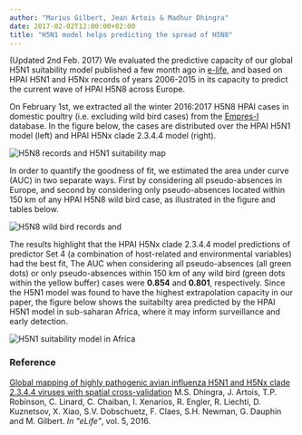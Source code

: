 ```yaml
---
author: "Marius Gilbert, Jean Artois & Madhur Dhingra"
date: 2017-02-02T12:00:00+02:00
title: "H5N1 model helps predicting the spread of H5N8"
---
```

(Updated 2nd Feb. 2017)
We evaluated the predictive capacity of our global H5N1 suitability model published a few month ago in [e-life](https://elifesciences.org/content/5/e19571), and based on HPAI H5N1 and H5Nx records of years 2006-2015 in its capacity to predict the current wave of HPAI H5N8 across Europe. 

On February 1st, we extracted all the winter 2016:2017 H5N8 HPAI cases in domestic poultry (i.e. excluding wild bird cases) from the [Empres-I](http://empres-i.fao.org) database. In the figure below, the cases are distributed over the HPAI H5N1 model (left) and HPAI H5Nx clade 2.3.4.4 model (right). 

![H5N8 records and H5N1 suitability map](/images/h5n1mapeurope.png)

In order to quantify the goodness of fit, we estimated the area under curve (AUC) in two separate ways. First by considering all pseudo-absences in Europe, and second by considering only pseudo-absences located within 150 km of any HPAI H5N8 wild bird case, as illustrated in the figure and tables below.


![H5N8 wild bird records and ](/images/h5n8pa.png)

The results highlight that the HPAI H5Nx clade 2.3.4.4  model predictions of predictor Set 4 (a combination of host-related and environmental variables) had the best fit, The AUC when considering all pseudo-absences (all green dots) or only pseudo-absences within 150 km of any wild bird (green dots within the yellow buffer) cases were **0.854** and **0.801**, respectively. Since the H5N1 model was found to have the highest extrapolation capacity in our paper, the figure below shows the suitabilty area predicted by the HPAI H5N1 model in sub-saharan Africa, where it may inform surveillance and early detection. 

![H5N1 suitability model in Africa](/images/h5n1africa.png)

### Reference
[Global mapping of highly pathogenic avian influenza H5N1 and H5Nx clade 2.3.4.4 viruses with spatial cross-validation](https://elifesciences.org/content/5/e19571)
M.S. Dhingra, J. Artois, T.P. Robinson, C. Linard, C. Chaiban, I. Xenarios, R. Engler, R. Liechti, D. Kuznetsov, X. Xiao, S.V. Dobschuetz, F. Claes, S.H. Newman, G. Dauphin and M. Gilbert.
*In "eLife"*, vol. 5, 2016.

